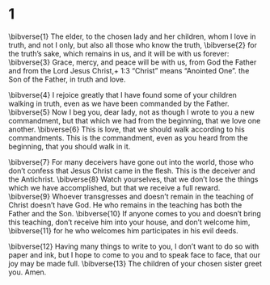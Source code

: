 # 1 
\bibverse{1} The elder, to the chosen lady and her children, whom I love in truth, and not I only, but also all those who know the truth, \bibverse{2} for the truth’s sake, which remains in us, and it will be with us forever: \bibverse{3} Grace, mercy, and peace will be with us, from God the Father and from the Lord Jesus Christ,+ 1:3 “Christ” means “Anointed One”. the Son of the Father, in truth and love. 

\bibverse{4} I rejoice greatly that I have found some of your children walking in truth, even as we have been commanded by the Father. \bibverse{5} Now I beg you, dear lady, not as though I wrote to you a new commandment, but that which we had from the beginning, that we love one another. \bibverse{6} This is love, that we should walk according to his commandments. This is the commandment, even as you heard from the beginning, that you should walk in it. 

\bibverse{7} For many deceivers have gone out into the world, those who don’t confess that Jesus Christ came in the flesh. This is the deceiver and the Antichrist. \bibverse{8} Watch yourselves, that we don’t lose the things which we have accomplished, but that we receive a full reward. \bibverse{9} Whoever transgresses and doesn’t remain in the teaching of Christ doesn’t have God. He who remains in the teaching has both the Father and the Son. \bibverse{10} If anyone comes to you and doesn’t bring this teaching, don’t receive him into your house, and don’t welcome him, \bibverse{11} for he who welcomes him participates in his evil deeds. 

\bibverse{12} Having many things to write to you, I don’t want to do so with paper and ink, but I hope to come to you and to speak face to face, that our joy may be made full. \bibverse{13} The children of your chosen sister greet you. Amen. 